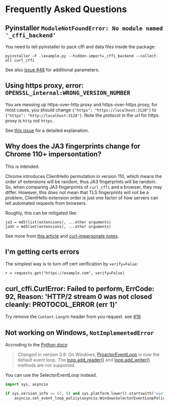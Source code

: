 # Frequently Asked Questions

## Pyinstaller `ModuleNotFoundError: No module named '_cffi_backend'`

You need to tell pyinstaller to pack cffi and data files inside the package:

    pyinstaller -F .\example.py --hidden-import=_cffi_backend --collect-all curl_cffi

See also [issue #48](https://github.com/yifeikong/curl_cffi/issues/48) for additional parameters.

## Using https proxy, error: `OPENSSL_internal:WRONG_VERSION_NUMBER`

You are messing up https-over-http proxy and https-over-https proxy, for most cases, you
should change `{"https": "https://localhost:3128"}` to `{"https": "http://localhost:3128"}`.
Note the protocol in the url for https proxy is `http` not `https`.

See [this issue](https://github.com/yifeikong/curl_cffi/issues/6#issuecomment-1415162495)
for a detailed explanation.

## Why does the JA3 fingerprints change for Chrome 110+ impersontation?

This is intended.

Chrome introduces ClientHello permutation in version 110, which means the order of
extensions will be random, thus JA3 fingerprints will be random. So, when comparing
JA3 fingerprints of `curl_cffi` and a browser, they may differ. However, this does not
mean that TLS fingerprints will not be a problem, ClientHello extension order is just
one factor of how servers can tell automated requests from browsers.

Roughly, this can be mitigated like:

    ja3 = md5(list(extensions), ...other arguments)
    ja3n = md5(set(extensions), ...other arguments)


See more from [this article](https://www.fastly.com/blog/a-first-look-at-chromes-tls-clienthello-permutation-in-the-wild)
and [curl-impersonate notes](https://github.com/lwthiker/curl-impersonate/pull/148).

## I'm getting certs errors

The simplest way is to turn off cert verification by `verify=False`:

    r = requests.get("https://example.com", verify=False)

## curl_cffi.CurlError: Failed to perform, ErrCode: 92, Reason: 'HTTP/2 stream 0 was not closed cleanly: PROTOCOL_ERROR (err 1)'

Try remove the `Content-Length` header from you request. see [#19](https://github.com/yifeikong/curl_cffi/issues/19).

## Not working on Windows, `NotImplementedError`

Accroding to the [Python docs](https://docs.python.org/3/library/asyncio-platforms.html#windows):

> Changed in version 3.8: On Windows, [ProactorEventLoop](https://docs.python.org/3/library/asyncio-eventloop.html#asyncio.ProactorEventLoop) is now the default event loop.
> The [loop.add_reader()](https://docs.python.org/3/library/asyncio-eventloop.html#asyncio.loop.add_reader) and [loop.add_writer()](https://docs.python.org/3/library/asyncio-eventloop.html#asyncio.loop.add_writer) methods are not supported.

You can use the SelectorEventLoop instead.

```python
import sys, asyncio

if sys.version_info >= (3, 8) and sys.platform.lower().startswith("win"):
    asyncio.set_event_loop_policy(asyncio.WindowsSelectorEventLoopPolicy())
```

